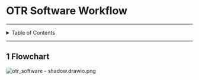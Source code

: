 # OTR Software Workflow

---

<details markdown="1">
  <summary>Table of Contents</summary>

- [1 Flowchart](#1-flowchart)

</details>

---

## 1 Flowchart

![otr_software - shadow.drawio.png](pictures%2Fotr_software%20-%20shadow.drawio.png)
